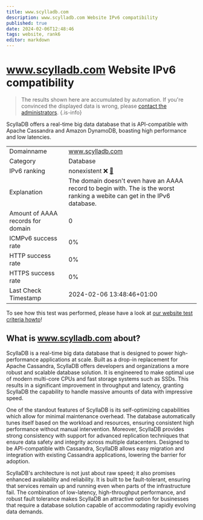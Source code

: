 ```yaml
---
title: www.scylladb.com
description: www.scylladb.com Website IPv6 compatibility
published: true
date: 2024-02-06T12:48:46
tags: website, rank6
editor: markdown
---
```


# www.scylladb.com Website IPv6 compatibility

> The results shown here are accumulated by automation. If you're convinced the displayed data is wrong, please [contact the administrators](/howto/chat). 
{.is-info}

ScyllaDB offers a real-time big data database that is API-compatible with Apache Cassandra and Amazon DynamoDB, boasting high performance and low latencies.


|   |   |
| - | - |
| Domainname | www.scylladb.com
| Category | Database |
| IPv6 ranking | nonexistent :x: [🔗](/howto/ranking) |
| Explanation | The domain doesn't even have an AAAA record to begin with. The is the worst ranking a webite can get in the IPv6 database. |
| Amount of AAAA records for domain | 0 |
| ICMPv6 success rate | 0%|
| HTTP success rate | 0% |
| HTTPS success rate | 0% |
| Last Check Timestamp | 2024-02-06 13:48:46+01:00 |

To see how this test was performed, please have a look at [our website test criteria howto](/howto/testcriteria/website)!


## What is www.scylladb.com about?
ScyllaDB is a real-time big data database that is designed to power high-performance applications at scale. Built as a drop-in replacement for Apache Cassandra, ScyllaDB offers developers and organizations a more robust and scalable database solution. It is engineered to make optimal use of modern multi-core CPUs and fast storage systems such as SSDs. This results in a significant improvement in throughput and latency, granting ScyllaDB the capability to handle massive amounts of data with impressive speed.

One of the standout features of ScyllaDB is its self-optimizing capabilities which allow for minimal maintenance overhead. The database automatically tunes itself based on the workload and resources, ensuring consistent high performance without manual intervention. Moreover, ScyllaDB provides strong consistency with support for advanced replication techniques that ensure data safety and integrity across multiple datacenters. Designed to be API-compatible with Cassandra, ScyllaDB allows easy migration and integration with existing Cassandra applications, lowering the barrier for adoption.

ScyllaDB's architecture is not just about raw speed; it also promises enhanced availability and reliability. It is built to be fault-tolerant, ensuring that services remain up and running even when parts of the infrastructure fail. The combination of low-latency, high-throughput performance, and robust fault tolerance makes ScyllaDB an attractive option for businesses that require a database solution capable of accommodating rapidly evolving data demands.


